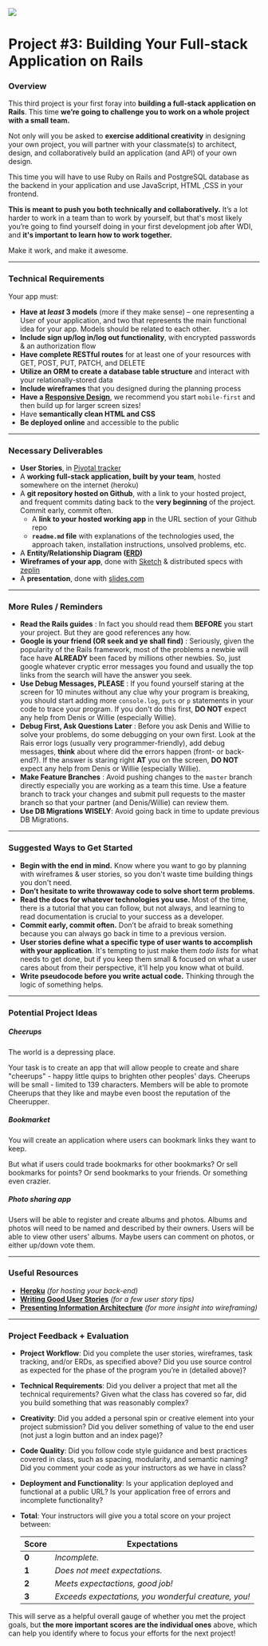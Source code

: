 ![](https://ga-dash.s3.amazonaws.com/production/assets/logo-9f88ae6c9c3871690e33280fcf557f33.png)

# Project #3: Building Your Full-stack Application on Rails

### Overview

This third project is your first foray into **building a full-stack application on Rails**. This time **we’re going to challenge you to work on a whole project with a small team.**

Not only will you be asked to **exercise additional creativity** in designing your own project, you will partner with your classmate(s) to architect, design, and collaboratively build an application (and API) of your own design.

This time you will have to use Ruby on Rails and PostgreSQL database as the backend in your application and use JavaScript, HTML ,CSS in your frontend.

**This is meant to push you both technically and collaboratively.** It’s a lot harder to work in a team than to work by yourself, but that's most likely you’re going to find yourself doing in your first development job after WDI, and **it's important to learn how to work together.**

Make it work, and make it awesome.

---

### Technical Requirements

Your app must:

* **Have at _least_ 3 models** (more if they make sense) – one representing a User of your application, and two that represents the main functional idea for your app. Models should be related to each other.
* **Include sign up/log in/log out functionality**, with encrypted passwords & an authorization flow
* **Have complete RESTful routes** for at least one of your resources with GET, POST, PUT, PATCH, and DELETE
* **Utilize an ORM to create a database table structure** and interact with your relationally-stored data
* **Include wireframes** that you designed during the planning process
* **Have a [Responsive Design](https://en.wikipedia.org/wiki/Responsive_web_design)**, we recommend you start `mobile-first` and then build up for larger screen sizes!
* Have **semantically clean HTML and CSS**
* **Be deployed online** and accessible to the public

---

### Necessary Deliverables

* **User Stories**, in [Pivotal tracker](https://www.pivotaltracker.com/)
* A **working full-stack application, built by your team**, hosted somewhere on the internet (heroku)
* A **git repository hosted on Github**, with a link to your hosted project,  and frequent commits dating back to the **very beginning** of the project. Commit early, commit often.
  * A **link to your hosted working app** in the URL section of your Github repo
  * **`readme.md` file** with explanations of the technologies used, the approach taken, installation instructions, unsolved problems, etc.
* A **Entity/Relationship Diagram ([ERD](https://en.wikipedia.org/wiki/Entity%E2%80%93relationship_model))**
* **Wireframes of your app**, done with [Sketch](https://www.sketchapp.com/) & distributed specs with [zeplin](https://zeplin.io/)
* A **presentation**, done with [slides.com](http://www.slides.com)


---

### More Rules / Reminders

* **Read the Rails guides** : In fact you should read them **BEFORE** you start your project. But they are good references any how.
* **Google is your friend (OR seek and ye shall find)** : Seriously, given the popularity of the Rails framework, most of the problems a newbie will face have **ALREADY** been faced by millions other newbies. So, just google whatever cryptic error messages you found and usually the top links from the search will have the answer you seek.
* **Use Debug Messages, PLEASE** : If you found yourself staring at the screen for 10 minutes without any clue why your program is breaking, you should start adding more `console.log`, `puts` or `p` statements in your code to trace your program. If you don't do this first, **DO NOT** expect any help from Denis or Willie (especially Willie).
* **Debug First, Ask Questions Later** : Before you ask Denis and Willie to solve your problems, do some debugging on your own first. Look at the Rais error logs (usually very programmer-friendly), add debug messages, **think** about where did the errors happen (front- or back-end?). If the answer is staring right **AT** you on the screen, **DO NOT** expect any help from Denis or Willie (especially Willie).
* **Make Feature Branches** : Avoid pushing changes to the `master` branch directly especially you are working as a team this time. Use a feature branch to track your changes and submit pull requests to the master branch so that your partner (and Denis/Willie) can review them.
* **Use DB Migrations WISELY**: Avoid going back in time to update previous DB Migrations.

---

### Suggested Ways to Get Started

* **Begin with the end in mind.** Know where you want to go by planning with wireframes & user stories, so you don't waste time building things you don't need.
* **Don’t hesitate to write throwaway code to solve short term problems**.
* **Read the docs for whatever technologies you use.** Most of the time, there is a tutorial that you can follow, but not always, and learning to read documentation is crucial to your success as a developer.
* **Commit early, commit often.** Don’t be afraid to break something because you can always go back in time to a previous version.
* **User stories define what a specific type of user wants to accomplish with your application**. It's tempting to just make them _todo lists_ for what needs to get done, but if you keep them small & focused on what a user cares about from their perspective, it'll help you know what ot build.
* **Write pseudocode before you write actual code.** Thinking through the logic of something helps.

---

### Potential Project Ideas

##### Cheerups
The world is a depressing place.

Your task is to create an app that will allow people to create and share "cheerups" - happy little quips to brighten other peoples' days. Cheerups will be small - limited to 139 characters. Members will be able to promote Cheerups that they like and maybe even boost the reputation of the Cheerupper.

##### Bookmarket
You will create an application where users can bookmark links they want to keep.

But what if users could trade bookmarks for other bookmarks? Or sell bookmarks for points? Or send bookmarks to your friends. Or something even crazier.

##### Photo sharing app
Users will be able to register and create albums and photos. Albums and photos will need to be named and described by their owners. Users will be able to view other users' albums. Maybe users can comment on photos, or either up/down vote them.

---

### Useful Resources

* **[Heroku](http://www.heroku.com)** _(for hosting your back-end)_
* **[Writing Good User Stories](http://www.mariaemerson.com/user-stories/)** _(for a few user story tips)_
* **[Presenting Information Architecture](http://webstyleguide.com/wsg3/3-information-architecture/4-presenting-information.html)** _(for more insight into wireframing)_

---

### Project Feedback + Evaluation

* __Project Workflow__: Did you complete the user stories, wireframes, task tracking, and/or ERDs, as specified above? Did you use source control as expected for the phase of the program you’re in (detailed above)?

* __Technical Requirements__: Did you deliver a project that met all the technical requirements? Given what the class has covered so far, did you build something that was reasonably complex?

* __Creativity__: Did you added a personal spin or creative element into your project submission? Did you deliver something of value to the end user (not just a login button and an index page)?

* __Code Quality__: Did you follow code style guidance and best practices covered in class, such as spacing, modularity, and semantic naming? Did you comment your code as your instructors as we have in class?

* __Deployment and Functionality__: Is your application deployed and functional at a public URL? Is your application free of errors and incomplete functionality?

* __Total__: Your instructors will give you a total score on your project between:

    Score | Expectations
    ----- | ------------
    **0** | _Incomplete._
    **1** | _Does not meet expectations._
    **2** | _Meets expectactions, good job!_
    **3** | _Exceeds expectations, you wonderful creature, you!_

 This will serve as a helpful overall gauge of whether you met the project goals, but __the more important scores are the individual ones__ above, which can help you identify where to focus your efforts for the next project!
